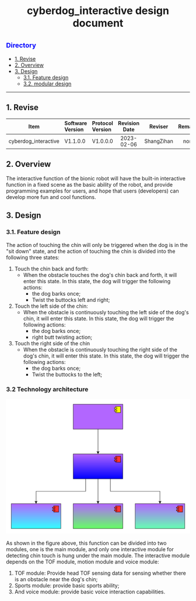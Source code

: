 # <center>cyberdog_interactive design document</center>

## <font color=Blue size=4> Directory </font>
* [1. Revise](#1-revise)
* [2. Overview](#2-overview)
* [3. Design](#3-design)
  * [3.1. Feature design](#31-feature-design)
  * [3.2. modular design](#32-modular-design)
---
## 1. Revise

<center>

Item|Software Version|Protocol Version|Revision Date|Reviser|Remarks
:--:|:--|:--|:--:|:--:|:--:
cyberdog_interactive|V1.1.0.0|V1.0.0.0|2023-02-06|ShangZihan|none

</center>

## 2. Overview
The interactive function of the bionic robot will have the built-in interactive function in a fixed scene as the basic ability of the robot, and provide programming examples for users, and hope that users (developers) can develop more fun and cool functions.

## 3. Design
### 3.1. Feature design

The action of touching the chin will only be triggered when the dog is in the "sit down" state, and the action of touching the chin is divided into the following three states:
1. Touch the chin back and forth:
   - When the obstacle touches the dog's chin back and forth, it will enter this state. In this state, the dog will trigger the following actions:
     - the dog barks once;
     - Twist the buttocks left and right;
2. Touch the left side of the chin:
   - When the obstacle is continuously touching the left side of the dog's chin, it will enter this state. In this state, the dog will trigger the following actions:
     - the dog barks once;
     - right butt twisting action;
3. Touch the right side of the chin
   - When the obstacle is continuously touching the right side of the dog's chin, it will enter this state. In this state, the dog will trigger the following actions:
     - the dog barks once;
     - Twist the buttocks to the left;

### 3.2 Technology architecture

<center>

![](./image/cyberdog_interactive/cyberdog_interactive_module.svg)

</center>

As shown in the figure above, this function can be divided into two modules, one is the main module, and only one interactive module for detecting chin touch is hung under the main module. The interactive module depends on the TOF module, motion module and voice module:
1. TOF module: Provide head TOF sensing data for sensing whether there is an obstacle near the dog's chin;
2. Sports module: provide basic sports ability;
3. And voice module: provide basic voice interaction capabilities.
